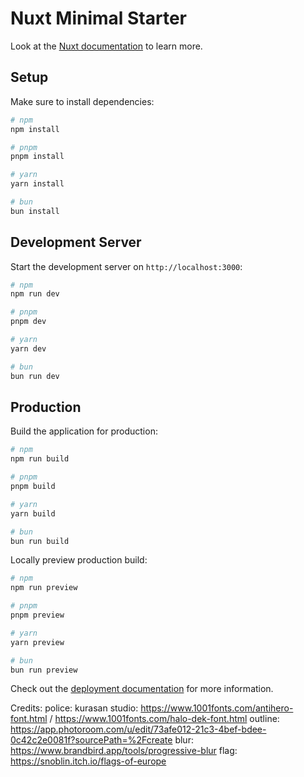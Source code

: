 # Nuxt Minimal Starter

Look at the [Nuxt documentation](https://nuxt.com/docs/getting-started/introduction) to learn more.

## Setup

Make sure to install dependencies:

```bash
# npm
npm install

# pnpm
pnpm install

# yarn
yarn install

# bun
bun install
```

## Development Server

Start the development server on `http://localhost:3000`:

```bash
# npm
npm run dev

# pnpm
pnpm dev

# yarn
yarn dev

# bun
bun run dev
```

## Production

Build the application for production:

```bash
# npm
npm run build

# pnpm
pnpm build

# yarn
yarn build

# bun
bun run build
```

Locally preview production build:

```bash
# npm
npm run preview

# pnpm
pnpm preview

# yarn
yarn preview

# bun
bun run preview
```

Check out the [deployment documentation](https://nuxt.com/docs/getting-started/deployment) for more information.

Credits:
police: kurasan studio: https://www.1001fonts.com/antihero-font.html / https://www.1001fonts.com/halo-dek-font.html
outline: https://app.photoroom.com/u/edit/73afe012-21c3-4bef-bdee-0c42c2e0081f?sourcePath=%2Fcreate
blur: https://www.brandbird.app/tools/progressive-blur
flag: https://snoblin.itch.io/flags-of-europe